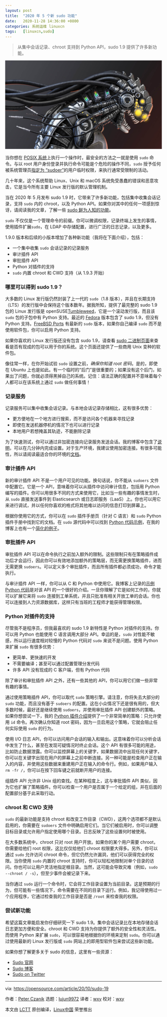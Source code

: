 ```yaml
---
layout: post
title:	"2020 年 5 个新 sudo 功能"
date:	2020-11-28 14:36:00 +0800 
categories:	系统运维 linuxcn 
tags:	[linuxcn,sudo]
---
```




> 
> 从集中会话记录、chroot 支持到 Python API，sudo 1.9 提供了许多新功能。
> 
> 
> 


![](/Asserts/Images/album/202011/28/143544x5cdcxzf9dcujdng.jpg)


当你想在 [POSIX 系统](https://opensource.com/article/19/7/what-posix-richard-stallman-explains)上执行一个操作时，最安全的方法之一就是使用 `sudo` 命令。与以 root 用户身份登录并执行命令可能是个危险的操作不同，`sudo` 授予任何被系统管理员[指定为 “sudoer”](https://opensource.com/article/17/12/using-sudo-delegate)的用户临时权限，来执行通常受限制的活动。


几十年来，这个系统帮助 Linux、Unix 和 macOS 系统免受愚蠢的错误和恶意攻击，它是当今所有主要 Linux 发行版的默认管理机制。


当在 2020 年 5 月发布 sudo 1.9 时，它带来了许多新功能，包括集中收集会话记录，支持 `sudo` 内的 chroot，以及 Python API。如果你对其中的任何一项感到惊讶，请阅读我的文章，了解一些 [sudo 鲜为人知的功能](https://opensource.com/article/19/10/know-about-sudo)。


`sudo` 不仅仅是一个管理命令的前缀。你可以微调权限，记录终端上发生的事情，使用插件扩展`sudo`，在 LDAP 中存储配置，进行广泛的日志记录，以及更多。


1.9.0 版本和后续的小版本增加了各种新功能（我将在下面介绍），包括：


* 一个集中收集 `sudo` 会话记录的记录服务
* 审计插件 API
* 审批插件 API
* Python 对插件的支持
* `sudo` 内置 chroot 和 CWD 支持（从 1.9.3 开始）


### 哪里可以得到 sudo 1.9？


大多数的 Linux 发行版仍然封装了上一代的 `sudo`（1.8 版本），并且在长期支持（LTS）的发行版中会保持这个版本数年。据我所知，提供了最完整的 sudo 1.9 包的 Linux 发行版是 openSUSE[Tumbleweed](https://software.opensuse.org/distributions/tumbleweed)，它是一个滚动发行版，而且该 `sudo` 包的子包中有 Python 支持。最近的 [Fedora](https://getfedora.org/) 版本包含了 sudo 1.9，但没有 Python 支持。[FreeBSD Ports](https://www.freebsd.org/ports/) 有最新的 `sudo` 版本，如果你自己编译 `sudo` 而不是使用软件包，你可以启用 Python 支持。


如果你喜欢的 Linux 发行版还没有包含 sudo 1.9，请查看 [sudo 二进制页面](https://www.sudo.ws/download.html#binary)来查看是否有现成的包可以用于你的系统。这个页面还提供了一些商用 Unix 变种的软件包。


像往常一样，在你开始试验 `sudo` 设置之前，*确保你知道 root 密码*。是的，即使在 Ubuntu 上也是如此。有一个临时的“后门”是很重要的；如果没有这个后门，如果出了问题，你就必须得黑掉自己的系统。记住：语法正确的配置并不意味着每个人都可以在该系统上通过 `sudo` 做任何事情！


### 记录服务


记录服务可以集中收集会话记录。与本地会话记录存储相比，这有很多优势：


* 更方便地在一个地方进行搜索，而不是访问各个机器来寻找记录
* 即使在发送机器停机的情况下也可以进行记录
* 本地用户若想掩盖其轨迹，不能删除记录


为了快速测试，你可以通过非加密连接向记录服务发送会话。我的博客中包含了[说明](https://blog.sudo.ws/posts/2020/03/whats-new-in-sudo-1.9-recording-service/)，可以在几分钟内完成设置。对于生产环境，我建议使用加密连接。有很多可能性，所以请阅读最适合你的环境的[文档](https://www.sudo.ws/man/sudo_logsrvd.man.html#EXAMPLES)。


### 审计插件 API


新的审计插件 API 不是一个用户可见的功能。换句话说，你不能从 `sudoers` 文件中配置它。它是一个 API，意味着你可以从插件中访问审计信息，包括用 Python 编写的插件。你可以用很多不同的方式来使用它，比如当一些有趣的事情发生时，从 `sudo` 直接发送事件到 Elasticsearch 或日志即服务（LaaS）上。你也可以用它来进行调试，并以任何你喜欢的格式将其他难以访问的信息打印到屏幕上。


根据你使用它的方式，你可以在 `sudo` 插件手册页（针对 C 语言）和 `sudo` Python 插件手册中找到它的文档。在 `sudo` 源代码中可以找到 [Python 代码示例](https://github.com/sudo-project/sudo/blob/master/plugins/python/example_audit_plugin.py)，在我的博客上也有一个[简化的例子](https://blog.sudo.ws/posts/2020/06/sudo-1.9-using-the-new-audit-api-from-python/)。


### 审批插件 API


审批插件 API 可以在命令执行之前加入额外的限制。这些限制只有在策略插件成功后才会运行，因此你可以有效地添加额外的策略层，而无需更换策略插件，进而无需更换 `sudoers`。可以定义多个审批插件，而且所有插件都必须成功，命令才能执行。


与审计插件 API 一样，你可以从 C 和 Python 中使用它。我博客上记录的[示例 Python 代码](https://blog.sudo.ws/posts/2020/08/sudo-1.9-using-the-new-approval-api-from-python/)是对该 API 的一个很好的介绍。一旦你理解了它是如何工作的，你就可以扩展它来将 `sudo` 连接到工单系统，并且只批准有相关开放工单的会话。你也可以连接到人力资源数据库，这样只有当班的工程师才能获得管理权限。


### Python 对插件的支持


尽管我不是程序员，但我最喜欢的 sudo 1.9 新特性是 Python 对插件的支持。你可以用 Python 也能使用 C 语言调用大部分 API。幸运的是，`sudo` 对性能不敏感，所以运行速度相对较慢的 Python 代码对 `sudo` 来说不是问题。使用 Python 来扩展 `sudo` 有很多优势：


* 更简单、更快速的开发
* 不需要编译；甚至可以通过配置管理分发代码
* 许多 API 没有现成的 C 客户端，但有 Python 代码


除了审计和审批插件 API 之外，还有一些其他的 API，你可以用它们做一些非常有趣的事情。


通过使用策略插件 API，你可以取代 `sudo` 策略引擎。请注意，你将失去大部分的 `sudo` 功能，而且没有基于 `sudoers` 的配置。这在小众情况下还是很有用的，但大多数时候，最好还是继续使用 `sudoers`，并使用审批插件 API 创建额外的策略。如果你想尝试一下，我的 [Python 插件介绍](https://blog.sudo.ws/posts/2020/01/whats-new-in-sudo-1.9-python/)提供了一个非常简单的策略：只允许使用 `id` 命令。再次确认你知道 root 密码，因为一旦启用这个策略，它就会阻止任何实际使用 `sudo` 的行为。


使用 I/O 日志 API，你可以访问用户会话的输入和输出。这意味着你可以分析会话中发生了什么，甚至在发现可疑情况时终止会话。这个 API 有很多可能的用途，比如防止数据泄露。你可以监控屏幕上的关键字，如果数据流中出现任何关键字，你可以在关键字出现在用户的屏幕上之前中断连接。另一种可能是检查用户正在输入的内容，并使用这些数据来重建用户正在输入的命令行。例如，如果用户输入 `rm -fr /`，你可以在按下回车键之前就断开用户的连接。


组插件 API 允许非 Unix 组的查找。在某种程度上，这与审批插件 API 类似，因为它也扩展了策略插件。你可以检查一个用户是否属于一个给定的组，并在后面的配置部分基于此采取行动。


### chroot 和 CWD 支持


`sudo` 的最新功能是支持 chroot 和改变工作目录（CWD），这两个选项都不是默认启用的，你需要在 `sudoers` 文件中明确启用它们。当它们被启用时，你可以调整目标目录或允许用户指定使用哪个目录。日志反映了这些设置何时被使用。


在大多数系统中，chroot 只对 root 用户开放。如果你的某个用户需要 chroot，你需要给他们 root 权限，这比仅仅给他们 chroot 权限要大得多。另外，你可以通过 `sudo` 允许访问 chroot 命令，但它仍然允许漏洞，他们可以获得完全的权限。当你使用 `sudo` 内置的 chroot 支持时，你可以轻松地限制对单个目录的访问。你也可以让用户灵活地指定根目录。当然，这可能会导致灾难（例如，`sudo --chroot / -s`），但至少事件会被记录下来。


当你通过 `sudo` 运行一个命令时，它会将工作目录设置为当前目录。这是预期的行为，但可能有一些情况下，命令需要在不同的目录下运行。例如，我记得使用过一个应用程序，它通过检查我的工作目录是否是 `/root` 来检查我的权限。


### 尝试新功能


希望这篇文章能启发你仔细研究一下 sudo 1.9。集中会话记录比在本地存储会话日志更加方便和安全。chroot 和 CWD 支持为你提供了额外的安全性和灵活性。而使用 Python 来扩展 `sudo`，可以很容易地根据你的环境来定制 `sudo`。你可以通过使用最新的 Linux 发行版或 `sudo` 网站上的即用型软件包来尝试这些新功能。


如果你想了解更多关于 sudo 的信息，这里有一些资源：


* [Sudo 官网](https://www.sudo.ws/)
* [Sudo 博客](https://blog.sudo.ws/)
* [Sudo on Twitter](https://twitter.com/sudoproject)




---


via: <https://opensource.com/article/20/10/sudo-19>


作者：[Peter Czanik](https://opensource.com/users/czanik) 选题：[lujun9972](https://github.com/lujun9972) 译者：[wxy](https://github.com/wxy) 校对：[wxy](https://github.com/wxy)


本文由 [LCTT](https://github.com/LCTT/TranslateProject) 原创编译，[Linux中国](https://linux.cn/) 荣誉推出
